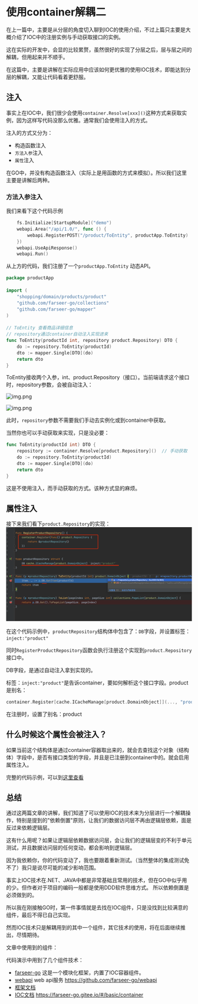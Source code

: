 # 使用container解耦二
在上一篇中，主要是从分层的角度切入聊到IOC的使用介绍，不过上篇只主要是大概介绍了IOC中的注册实例与手动获取接口的实例。

这在实际的开发中，会显的比较累赘，虽然很好的实现了分层之后，层与层之间的解耦，但用起来并不顺手。

在这篇中，主要是讲解在实际应用中应该如何更优雅的使用IOC技术，即能达到分层的解耦，又能让代码看着更舒服。

## 注入
事实上在IOC中，我们很少会使用`container.Resolve[xxx]()`这种方式来获取实例，因为这样写代码没那么优雅。通常我们会使用注入的方式。

注入的方式又分为：
- 构造函数注入
- `方法入参`注入
- `属性`注入

在GO中，并没有构造函数注入（实际上是用函数的方式来模拟）。所以我们这里主要是讲解后两种。

### 方法入参注入
我们来看下这个代码示例

```go
    fs.Initialize[StartupModule]("demo")
    webapi.Area("/api/1.0/", func () {
        webapi.RegisterPOST("/product/ToEntity", productApp.ToEntity)
    })
    webapi.UseApiResponse()
    webapi.Run()
```

从上方的代码，我们注册了一个`productApp.ToEntity` 动态API。

```go
package productApp

import (
	"shopping/domain/products/product"
	"github.com/farseer-go/collections"
	"github.com/farseer-go/mapper"
)

// ToEntity 查看商品详细信息
// repository通过container自动注入实现进来
func ToEntity(productId int, repository product.Repository) DTO {
	do := repository.ToEntity(productId)
	dto := mapper.Single[DTO](do)
	return dto
}
```

ToEntity接收两个入参，int、product.Repository（接口）。当前端请求这个接口时，repository参数，会被自动注入：

![img.png](/images/img_4.png)

![img.png](/images/img_5.png)

此时，`repository`参数不需要我们手动去实例化或到container中获取。

当然你也可以手动获取来实现，只是没必要：
```go
func ToEntity(productId int) DTO {
    repository := container.Resolve[product.Repository]()  // 手动获取
	do := repository.ToEntity(productId)
	dto := mapper.Single[DTO](do)
	return dto
}
```
这是不使用注入，而手动获取的方式。该种方式显的麻烦。

## 属性注入
接下来我们看下`product.Repository`的实现：
![img.png](images/img_6.png)

在这个代码示例中，`productRepository`结构体中包含了：`DB`字段，并设置标签：`inject:"product"`

同时`RegisterProductRepository`函数会执行注册这个实现到`product.Repository`接口中。

DB字段，是通过自动注入拿到实现的。

标签：`inject:"product"`是告诉container，要如何解析这个接口字段。product是别名：

```go
container.Register[cache.ICacheManage[product.DomainObject]](..., "product")
```

在注册时，设置了别名：product

## 什么时候这个属性会被注入？

如果当前这个结构体是通过container容器取出来的，就会去查找这个对象（结构体）字段中，是否有接口类型的字段，并且是已注册到container中的。就会启用属性注入。

完整的代码示例，可以到[这里查看](https://github.com/farseer-go/demo/blob/main/shopping/main.go)

## 总结
通过这两篇文章的讲解，我们知道了可以使用IOC的技术来为分层进行一个解耦操作，特别是提到的"依赖倒置"原则，让我们的数据访问层不再由逻辑层依赖，面是反过来依赖逻辑层。

这有什么用呢？如果让逻辑层依赖数据访问层，会让我们的逻辑层变的不利于单元测试，并且数据访问层的任何变动，都会影响到逻辑层。

因为我依赖你，你的代码变动了，我也要跟着重新测试。（当然整体的集成测试免不了）我只是说尽可能的减少影响范围。

事实上IOC技术在.NET、JAVA中都是非常基础且常用的技术，但在GO中似乎用的少。但作者对于项目的编码一般都是使用DDD软件思维方式。 所以依赖倒置是必须做到的。

所以我在刚接触GO时，第一件事情就是去找在IOC组件，只是没找到比较满意的组件，最后不得已自己实现。

然而IOC技术只是解耦用到的其中一个组件，其它技术的使用，将在后面继续推出，尽情期待。

文章中使用到的组件：

代码演示中用到了几个组件技术：
- [farseer-go](https://github.com/farseer-go/fs) 这是一个模块化框架，内置了IOC容器组件。
- [webapi](https://github.com/farseer-go/webapi) web api服务 https://github.com/farseer-go/webapi
- [框架文档](https://farseer-go.gitee.io/)
- [IOC文档](https://farseer-go.gitee.io/#/basic/container) https://farseer-go.gitee.io/#/basic/container